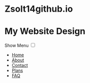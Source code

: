 # Zsolt14github.io
<!DOCTYPE html>
<html lang="hu">
<head>
	 <meta charset="utf-8">
    <meta name="description" content="" />
    <meta name="author" content="zsolt14" />
    <meta name="copyright" content="zsolt14" />
    <meta name="viewport" content="width=device-width, initial-scale=1.0">
    <title>Hamburger Flexbox</title>
	<link rel="stylesheet" type="text/css" href="style.css">
</head>
<body>
<div class="wrapper">
	<h1>My Website Design</h1>
	<label for="show-menu" class="show-menu">Show Menu</label>
	<input type="checkbox" id="show-menu">
	<ul  class="navigation">
	    <li><a href="#">Home</a></li>
		<li><a href="#">About</a></li>
		<li><a href="#">Contact</a></li>
		<li><a href="#">Plans</a></li>
		<li><a href="#">FAQ</a></li>
	</ul>
	</div>
</body>
</html>
